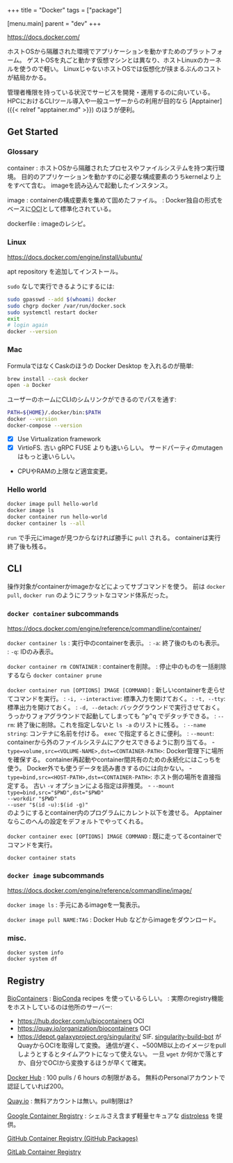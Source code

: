 +++
title = "Docker"
tags = ["package"]

[menu.main]
  parent = "dev"
+++

<https://docs.docker.com/>

ホストOSから隔離された環境でアプリケーションを動かすためのプラットフォーム。
ゲストOSを丸ごと動かす仮想マシンとは異なり、ホストLinuxのカーネルを使うので軽い。
LinuxじゃないホストOSでは仮想化が挟まるぶんのコストが結局かかる。

管理者権限を持っている状況でサービスを開発・運用するのに向いている。
HPCにおけるCLIツール導入や一般ユーザーからの利用が目的なら [Apptainer]({{< relref "apptainer.md" >}}) のほうが便利。

## Get Started

### Glossary

container
: ホストOSから隔離されたプロセスやファイルシステムを持つ実行環境。
  目的のアプリケーションを動かすのに必要な構成要素のうちkernelより上をすべて含む。
  imageを読み込んで起動したインスタンス。

image
: containerの構成要素を集めて固めたファイル。
: Docker独自の形式をベースに[OCI](https://github.com/opencontainers/image-spec)として標準化されている。

dockerfile
: imageのレシピ。


### Linux

<https://docs.docker.com/engine/install/ubuntu/>

apt repository を追加してインストール。

`sudo` なしで実行できるようにするには:
```sh
sudo gpasswd --add $(whoami) docker
sudo chgrp docker /var/run/docker.sock
sudo systemctl restart docker
exit
# login again
docker --version
```


### Mac

FormulaではなくCaskのほうの Docker Desktop を入れるのが簡単:
```sh
brew install --cask docker
open -a Docker
```

ユーザーのホームにCLIのシムリンクができるのでパスを通す:
```sh
PATH=${HOME}/.docker/bin:$PATH
docker --version
docker-compose --version
```

- [x] Use Virtualization framework
- [x] VirtioFS. 古い gRPC FUSE よりも速いらしい。
  サードパーティのmutagenはもっと速いらしい。
- CPUやRAMの上限など適宜変更。


### Hello world

```sh
docker image pull hello-world
docker image ls
docker container run hello-world
docker container ls --all
```

`run` で手元にimageが見つからなければ勝手に `pull` される。
containerは実行終了後も残る。


## CLI

操作対象がcontainerかimageかなどによってサブコマンドを使う。
前は `docker pull`, `docker run` のようにフラットなコマンド体系だった。

### `docker container` subcommands

<https://docs.docker.com/engine/reference/commandline/container/>

`docker container ls`
:   実行中のcontainerを表示。
:   `-a`: 終了後のものも表示。
:   `-q`: IDのみ表示。

`docker container rm CONTAINER`
:   containerを削除。
:   停止中のものを一括削除するなら `docker container prune`

`docker container run [OPTIONS] IMAGE [COMMAND]`
:   新しいcontainerを走らせてコマンドを実行。
:   `-i, --interactive`: 標準入力を開けておく。
:   `-t, --tty`: 標準出力を開けておく。
:   `-d, --detach`: バックグラウンドで実行させておく。
    うっかりフォアグラウンドで起動してしまっても
    <kbd>^p</kbd><kbd>^q</kbd> でデタッチできる。
:   `--rm`: 終了後に削除。これを指定しないと `ls -a` のリストに残る。
:   `--name string`: コンテナに名前を付ける。 `exec` で指定するときに便利。
:   `--mount`: containerから外のファイルシステムにアクセスできるように割り当てる。
    - `type=volume,src=<VOLUME-NAME>,dst=<CONTAINER-PATH>`:
      Docker管理下に場所を確保する。
      container再起動やcontainer間共有のための永続化にはこっちを使う。
      Docker外でも使うデータを読み書きするのには向かない。
    - `type=bind,src=<HOST-PATH>,dst=<CONTAINER-PATH>`: ホスト側の場所を直接指定する。
      古い `-v` オプションによる指定は非推奨。
    -	`--mount type=bind,src="$PWD",dst="$PWD"`<br>
      `--workdir "$PWD"`<br>
      `--user "$(id -u):$(id -g)"`<br>
      のようにするとcontainer内のプログラムにカレント以下を渡せる。
      Apptainerならこのへんの設定をデフォルトでやってくれる。

`docker container exec [OPTIONS] IMAGE COMMAND`
:   既に走ってるcontainerでコマンドを実行。

`docker container stats`


### `docker image` subcommands

<https://docs.docker.com/engine/reference/commandline/image/>

`docker image ls`
:   手元にあるimageを一覧表示。

`docker image pull NAME:TAG`
:   Docker Hub などからimageをダウンロード。


### misc.

```sh
docker system info
docker system df
```

## Registry

[BioContainers](https://biocontainers.pro/registry/)
: [BioConda](https://bioconda.github.io/) recipes を使っているらしい。
: 実際のregistry機能をホストしているのは他所のサーバー:
  - <https://hub.docker.com/u/biocontainers> OCI
  - <https://quay.io/organization/biocontainers> OCI
  - <https://depot.galaxyproject.org/singularity/> SIF.
    [singularity-build-bot](https://github.com/BioContainers/singularity-build-bot)
    がQuayからOCIを取得して変換。
    通信が遅く、~500MB以上のイメージをpullしようとするとタイムアウトになって使えない。
    一旦 `wget` か何かで落とすか、自分でOCIから変換するほうが早くて確実。

[Docker Hub](https://hub.docker.com/)
: 100 pulls / 6 hours の制限がある。
  無料のPersonalアカウントで認証していれば200。

[Quay.io](https://quay.io/)
: 無料アカウントは無い。pull制限は?

[Google Container Registry](https://gcr.io)
: シェルさえ含まず軽量セキュアな [distroless](https://github.com/GoogleContainerTools/distroless) を提供。

[GitHub Container Registry (GitHub Packages)](https://ghcr.io)

[GitLab Container Registry](https://docs.gitlab.com/ee/user/packages/container_registry/)
